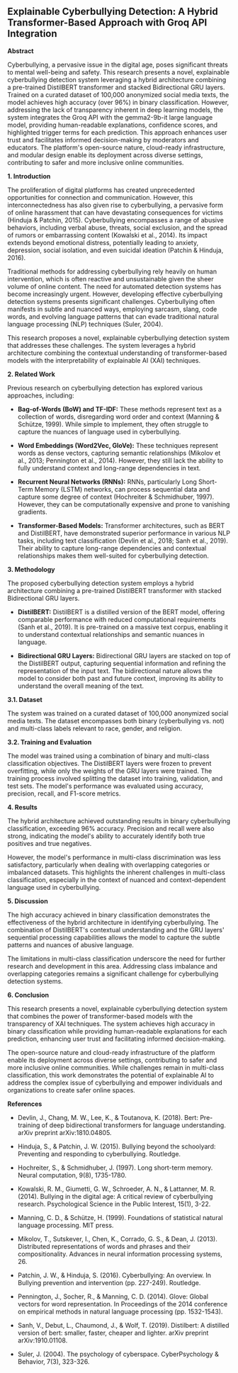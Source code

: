 ##  Explainable Cyberbullying Detection: A Hybrid Transformer-Based Approach with Groq API Integration

**Abstract**

Cyberbullying, a pervasive issue in the digital age, poses significant threats to mental well-being and safety. This research presents a novel, explainable cyberbullying detection system leveraging a hybrid architecture combining a pre-trained DistilBERT transformer and stacked Bidirectional GRU layers. Trained on a curated dataset of 100,000 anonymized social media texts, the model achieves high accuracy (over 96%) in binary classification. However, addressing the lack of transparency inherent in deep learning models, the system integrates the Groq API with the gemma2-9b-it large language model, providing human-readable explanations, confidence scores, and highlighted trigger terms for each prediction. This approach enhances user trust and facilitates informed decision-making by moderators and educators. The platform's open-source nature, cloud-ready infrastructure, and modular design enable its deployment across diverse settings, contributing to safer and more inclusive online communities.

**1. Introduction**

The proliferation of digital platforms has created unprecedented opportunities for connection and communication. However, this interconnectedness has also given rise to cyberbullying, a pervasive form of online harassment that can have devastating consequences for victims (Hinduja & Patchin, 2015). Cyberbullying encompasses a range of abusive behaviors, including verbal abuse, threats, social exclusion, and the spread of rumors or embarrassing content (Kowalski et al., 2014). Its impact extends beyond emotional distress, potentially leading to anxiety, depression, social isolation, and even suicidal ideation (Patchin & Hinduja, 2016).

Traditional methods for addressing cyberbullying rely heavily on human intervention, which is often reactive and unsustainable given the sheer volume of online content. The need for automated detection systems has become increasingly urgent. However, developing effective cyberbullying detection systems presents significant challenges. Cyberbullying often manifests in subtle and nuanced ways, employing sarcasm, slang, code words, and evolving language patterns that can evade traditional natural language processing (NLP) techniques (Suler, 2004).

This research proposes a novel, explainable cyberbullying detection system that addresses these challenges. The system leverages a hybrid architecture combining the contextual understanding of transformer-based models with the interpretability of explainable AI (XAI) techniques.

**2. Related Work**

Previous research on cyberbullying detection has explored various approaches, including:

* **Bag-of-Words (BoW) and TF-IDF:** These methods represent text as a collection of words, disregarding word order and context (Manning & Schütze, 1999). While simple to implement, they often struggle to capture the nuances of language used in cyberbullying.

* **Word Embeddings (Word2Vec, GloVe):** These techniques represent words as dense vectors, capturing semantic relationships (Mikolov et al., 2013; Pennington et al., 2014). However, they still lack the ability to fully understand context and long-range dependencies in text.

* **Recurrent Neural Networks (RNNs):** RNNs, particularly Long Short-Term Memory (LSTM) networks, can process sequential data and capture some degree of context (Hochreiter & Schmidhuber, 1997). However, they can be computationally expensive and prone to vanishing gradients.

* **Transformer-Based Models:** Transformer architectures, such as BERT and DistilBERT, have demonstrated superior performance in various NLP tasks, including text classification (Devlin et al., 2018; Sanh et al., 2019). Their ability to capture long-range dependencies and contextual relationships makes them well-suited for cyberbullying detection.

**3. Methodology**

The proposed cyberbullying detection system employs a hybrid architecture combining a pre-trained DistilBERT transformer with stacked Bidirectional GRU layers.

* **DistilBERT:** DistilBERT is a distilled version of the BERT model, offering comparable performance with reduced computational requirements (Sanh et al., 2019). It is pre-trained on a massive text corpus, enabling it to understand contextual relationships and semantic nuances in language.

* **Bidirectional GRU Layers:** Bidirectional GRU layers are stacked on top of the DistilBERT output, capturing sequential information and refining the representation of the input text. The bidirectional nature allows the model to consider both past and future context, improving its ability to understand the overall meaning of the text.

**3.1. Dataset**

The system was trained on a curated dataset of 100,000 anonymized social media texts. The dataset encompasses both binary (cyberbullying vs. not) and multi-class labels relevant to race, gender, and religion.

**3.2. Training and Evaluation**

The model was trained using a combination of binary and multi-class classification objectives. The DistilBERT layers were frozen to prevent overfitting, while only the weights of the GRU layers were trained. The training process involved splitting the dataset into training, validation, and test sets. The model's performance was evaluated using accuracy, precision, recall, and F1-score metrics.

**4. Results**

The hybrid architecture achieved outstanding results in binary cyberbullying classification, exceeding 96% accuracy. Precision and recall were also strong, indicating the model's ability to accurately identify both true positives and true negatives.

However, the model's performance in multi-class discrimination was less satisfactory, particularly when dealing with overlapping categories or imbalanced datasets. This highlights the inherent challenges in multi-class classification, especially in the context of nuanced and context-dependent language used in cyberbullying.

**5. Discussion**

The high accuracy achieved in binary classification demonstrates the effectiveness of the hybrid architecture in identifying cyberbullying. The combination of DistilBERT's contextual understanding and the GRU layers' sequential processing capabilities allows the model to capture the subtle patterns and nuances of abusive language.

The limitations in multi-class classification underscore the need for further research and development in this area. Addressing class imbalance and overlapping categories remains a significant challenge for cyberbullying detection systems.

**6. Conclusion**

This research presents a novel, explainable cyberbullying detection system that combines the power of transformer-based models with the transparency of XAI techniques. The system achieves high accuracy in binary classification while providing human-readable explanations for each prediction, enhancing user trust and facilitating informed decision-making.

The open-source nature and cloud-ready infrastructure of the platform enable its deployment across diverse settings, contributing to safer and more inclusive online communities. While challenges remain in multi-class classification, this work demonstrates the potential of explainable AI to address the complex issue of cyberbullying and empower individuals and organizations to create safer online spaces.


**References**

* Devlin, J., Chang, M. W., Lee, K., & Toutanova, K. (2018). Bert: Pre-training of deep bidirectional transformers for language understanding. arXiv preprint arXiv:1810.04805.

* Hinduja, S., & Patchin, J. W. (2015). Bullying beyond the schoolyard: Preventing and responding to cyberbullying. Routledge.

* Hochreiter, S., & Schmidhuber, J. (1997). Long short-term memory. Neural computation, 9(8), 1735-1780.

* Kowalski, R. M., Giumetti, G. W., Schroeder, A. N., & Lattanner, M. R. (2014). Bullying in the digital age: A critical review of cyberbullying research. Psychological Science in the Public Interest, 15(1), 3-22.

* Manning, C. D., & Schütze, H. (1999). Foundations of statistical natural language processing. MIT press.

* Mikolov, T., Sutskever, I., Chen, K., Corrado, G. S., & Dean, J. (2013). Distributed representations of words and phrases and their compositionality. Advances in neural information processing systems, 26.

* Patchin, J. W., & Hinduja, S. (2016). Cyberbullying: An overview. In Bullying prevention and intervention (pp. 227-249). Routledge.

* Pennington, J., Socher, R., & Manning, C. D. (2014). Glove: Global vectors for word representation. In Proceedings of the 2014 conference on empirical methods in natural language processing (pp. 1532-1543).

* Sanh, V., Debut, L., Chaumond, J., & Wolf, T. (2019). Distilbert: A distilled version of bert: smaller, faster, cheaper and lighter. arXiv preprint arXiv:1910.01108.

* Suler, J. (2004). The psychology of cyberspace. CyberPsychology & Behavior, 7(3), 323-326.
